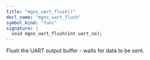 ```yaml
---
title: "mgos_uart_flush()"
decl_name: "mgos_uart_flush"
symbol_kind: "func"
signature: |
  void mgos_uart_flush(int uart_no);
---
```


Flush the UART output buffer - waits for data to be sent. 

